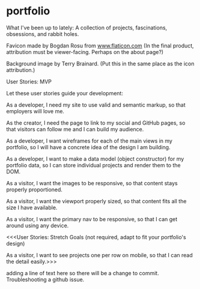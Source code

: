 # portfolio
What I've been up to lately: A collection of projects, fascinations, obsessions, and rabbit holes.

Favicon made by Bogdan Rosu from www.flaticon.com (In the final product, attribution must be viewer-facing. Perhaps on the about page?)

Background image by Terry Brainard. (Put this in the same place as the icon attribution.)



User Stories: MVP

Let these user stories guide your development:

As a developer, I need my site to use valid and semantic markup, so that employers will love me.

As the creator, I need the page to link to my social and GitHub pages, so that visitors can follow me and I can build my audience.

As a developer, I want wireframes for each of the main views in my portfolio, so I will have a concrete idea of the design I am building.

As a developer, I want to make a data model (object constructor) for my portfolio data, so I can store individual projects and render them to the DOM.

As a visitor, I want the images to be responsive, so that content stays properly proportioned.

As a visitor, I want the viewport properly sized, so that content fits all the size I have available.

As a visitor, I want the primary nav to be responsive, so that I can get around using any device.

<<<User Stories: Stretch Goals (not required, adapt to fit your portfolio's design)

As a visitor, I want to see projects one per row on mobile, so that I can read the detail easily.>>>



adding a line of text here so there will be a change to commit. Troubleshooting a github issue.
